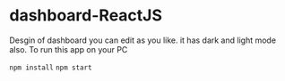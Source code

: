 # dashboard-ReactJS

Desgin of dashboard you can edit as you like. it has dark and light mode also.
To run this app on your PC

`npm install`
`npm start`
